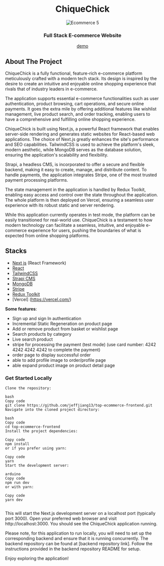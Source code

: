 <div align="center" id="top">

# ChiqueChick

  <img src="./public/port1.png" alt="Ecommerce 5" />

### Full Stack E-commerce Website


[demo](https://chiquechick-frontend.vercel.app/)
</div>

## About The Project
<p>ChiqueChick is a fully functional, feature-rich e-commerce platform meticulously crafted with a modern tech stack. Its design is inspired by the desire to create an intuitive and enjoyable online shopping experience that rivals that of industry leaders in e-commerce.

The application supports essential e-commerce functionalities such as user authentication, product browsing, cart operations, and secure online payments. It goes the extra mile by offering additional features like wishlist management, live product search, and order tracking, enabling users to have a comprehensive and fulfilling online shopping experience.

ChiqueChick is built using Next.js, a powerful React framework that enables server-side rendering and generates static websites for React-based web applications. The choice of Next.js greatly enhances the site's performance and SEO capabilities. TailwindCSS is used to achieve the platform's sleek, modern aesthetic, while MongoDB serves as the database solution, ensuring the application's scalability and flexibility.

Strapi, a headless CMS, is incorporated to offer a secure and flexible backend, making it easy to create, manage, and distribute content. To handle payments, the application integrates Stripe, one of the most trusted payment processing platforms.

The state management in the application is handled by Redux Toolkit, enabling easy access and control over the state throughout the application. The whole platform is then deployed on Vercel, ensuring a seamless user experience with its robust static and server rendering.

While this application currently operates in test mode, the platform can be easily transitioned for real-world use. ChiqueChick is a testament to how modern technology can facilitate a seamless, intuitive, and enjoyable e-commerce experience for users, pushing the boundaries of what is expected from online shopping platforms.</p>

## Stacks

- [Next js](https://nextjs.org/) (React Framework)
- [React](reactjs.org)
- [TailwindCSS](https://tailwindcss.com/)
- [Strapi CMS](https://strapi.io/)
- [MongoDB](https://www.mongodb.com/cloud/atlas)
- [Stripe](https://stripe.com)
- [Redux Toolkit](https://redux-toolkit.js.org/)
- [Vercel] (https://vercel.com/)

**Some features**:

- Sign up and sign In authentication
- Incremental Static Regeneration on product page
- Add or remove product from basket or wishlist page
- Search products by category
- Live search product
- stripe for processing the payment (test mode)
  (use card number: 4242 4242 4242 4242 to complete the payment)
- order page to display successful order
- able to add profile image to order/profile page
- able expand product image on product detail page


### Get Started Locally

```
Clone the repository:

bash
Copy code
git clone https://github.com/jeffjiang13/top-ecommerce-frontend.git
Navigate into the cloned project directory:

bash
Copy code
cd top-ecommerce-frontend
Install the project dependencies:

Copy code
npm install
or if you prefer using yarn:

Copy code
yarn
Start the development server:

arduino
Copy code
npm run dev
or with yarn:

Copy code
yarn dev

```

```

```
This will start the Next.js development server on a localhost port (typically port 3000). Open your preferred web browser and visit http://localhost:3000. You should see the ChiqueChick application running.

Please note, for this application to run locally, you will need to set up the corresponding backend and ensure that it is running concurrently. The backend repository can be found at [backend repository link]. Follow the instructions provided in the backend repository README for setup.

Enjoy exploring the application!
